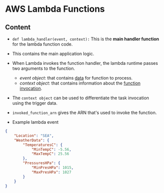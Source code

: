 # AWS Lambda Functions

## Content

- `def lambda_handler(event, context):` This is the **main handler function** for the lambda function code.
- This contains the main application logic.
- When Lambda invokes the function handler, the lambda runtime passes two arguments to the function.
    - *event object*: that contains [data](https://docs.aws.amazon.com/lambda/latest/dg/python-handler.html#python-handler-event) for function to process.
    - *context object*: that contains information about the [function invocation](https://docs.aws.amazon.com/lambda/latest/dg/python-context.html).

- The `context object` can be used to differentiate the task invocation using the trigger data.
- `invoked_function_arn` gives the ARN that's used to invoke the function.

- Example lambda event

```json
{
    "Location": "SEA",
    "WeatherData": {
        "TemperaturesC": {
            "MinTempC": -5.56,
            "MaxTempC": 25.56
        },
        "PressuresHPa": {
            "MinPresHPa": 1015,
            "MaxPresHPa": 1027
        }
    }
}
```

